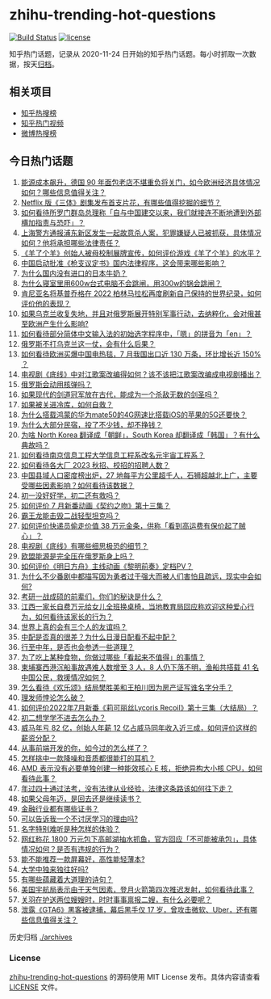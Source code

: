 # zhihu-trending-hot-questions

[![Build Status](https://github.com/justjavac/zhihu-trending-hot-questions/workflows/ci/badge.svg?branch=master)](https://github.com/justjavac/zhihu-trending-hot-questions/actions)
[![license](https://img.shields.io/github/license/justjavac/zhihu-trending-hot-questions)](https://github.com/justjavac/zhihu-trending-hot-questions/blob/master/LICENSE)

知乎热门话题，记录从 2020-11-24 日开始的知乎热门话题。每小时抓取一次数据，按天[归档](./archives)。

## 相关项目

- [知乎热搜榜](https://github.com/justjavac/zhihu-trending-top-search)
- [知乎热门视频](https://github.com/justjavac/zhihu-trending-hot-video)
- [微博热搜榜](https://github.com/justjavac/weibo-trending-hot-search)

## 今日热门话题

<!-- BEGIN -->
<!-- 最后更新时间 Mon Sep 26 2022 01:19:01 GMT+0800 (China Standard Time) -->

1. [能源成本飙升，德国 90 年面包老店不堪重负将关门，如今欧洲经济具体情况如何？哪些信息值得关注？](https://www.zhihu.com/question/555205582)
1. [Netflix 版《三体》剧集发布首支片花，有哪些值得挖掘的细节？](https://www.zhihu.com/question/555454628)
1. [如何看待所罗门群岛总理称「自与中国建交以来，我们就接连不断地遭到外部横加指责与恐吓」？](https://www.zhihu.com/question/555349397)
1. [上海警方通报浦东新区发生一起故意杀人案，犯罪嫌疑人已被抓获，具体情况如何？他将承担哪些法律责任？](https://www.zhihu.com/question/555476300)
1. [《羊了个羊》创始人被母校制展牌宣传，如何评价游戏《羊了个羊》的水平？](https://www.zhihu.com/question/555490265)
1. [中国启动批准《枪支议定书》国内法律程序，这会带来哪些影响？](https://www.zhihu.com/question/555487277)
1. [为什么国内没有进口的日本牛奶？](https://www.zhihu.com/question/22230063)
1. [为什么寝室里用600w台式电脑不会跳闸，用300w的锅会跳闸？](https://www.zhihu.com/question/554453806)
1. [肯尼亚名将基普乔格在 2022 柏林马拉松再度刷新自己保持的世界纪录，如何评价他的表现？](https://www.zhihu.com/question/555509927)
1. [如果乌克兰收复失地，并且对俄罗斯展开特别军事行动，去纳粹化，会对俄甚至欧洲产生什么影响?](https://www.zhihu.com/question/554766839)
1. [如何看待部分简体中文输入法的初始选字程序中，「嗯」的拼音为「en」？](https://www.zhihu.com/question/554210152)
1. [俄罗斯不打乌克兰这一仗，会有什么后果？](https://www.zhihu.com/question/555205279)
1. [如何看待欧洲买爆中国电热毯，7 月我国出口近 130 万条，环比增长近 150% ？](https://www.zhihu.com/question/555487932)
1. [电视剧《底线》中对江歌案改编得如何？该不该把江歌案改编成电视剧播出？](https://www.zhihu.com/question/555202865)
1. [俄罗斯会动用核弹吗？](https://www.zhihu.com/question/555270331)
1. [如果现代的剑道冠军放在古代，能成为一个杀敌无数的剑圣吗？](https://www.zhihu.com/question/555228559)
1. [如果被关进冷库，如何自救？](https://www.zhihu.com/question/347002645)
1. [为什么搭载鸿蒙的华为mate50的4G网速比搭载iOS的苹果的5G还要快？](https://www.zhihu.com/question/552722887)
1. [为什么大部分民宿，投了不少钱，却不挣钱？](https://www.zhihu.com/question/470690240)
1. [为啥 North Korea 翻译成「朝鲜」，South Korea 却翻译成「韩国」？有什么典故吗？](https://www.zhihu.com/question/56232298)
1. [如何看待南京信息工程大学信息工程系改名元宇宙工程系？](https://www.zhihu.com/question/555284488)
1. [如何看待各大厂 2023 秋招、校招的招聘人数？](https://www.zhihu.com/question/553998127)
1. [中国县域人口密度榜出炉，27 地每平方公里超千人，石狮超越北上广，主要受哪些因素影响？如何看待该数据？](https://www.zhihu.com/question/555051286)
1. [初一没好好学，初二还有救吗？](https://www.zhihu.com/question/555084898)
1. [如何评价 7 月新番动画《契约之吻》第十三集？](https://www.zhihu.com/question/555443921)
1. [霸王龙能击毁二战轻型坦克吗？](https://www.zhihu.com/question/40200453)
1. [如何评价快递员偷走价值 38 万元金条，供称「看到高运费有保价起了贼心」？](https://www.zhihu.com/question/555313034)
1. [电视剧《底线》有哪些细思极恐的细节？](https://www.zhihu.com/question/554401277)
1. [欧盟能源是完全压在俄罗斯身上吗？](https://www.zhihu.com/question/545377755)
1. [如何评价《明日方舟》主线动画《黎明前奏》定档PV？](https://www.zhihu.com/question/555402368)
1. [为什么不少番剧中都描写因为勇者过于强大而被人们害怕且疏远，现实中会如何?](https://www.zhihu.com/question/530234309)
1. [考研一战成硕的前辈们，你们的秘诀是什么？](https://www.zhihu.com/question/548691349)
1. [江西一家长自费万元给女儿全班换桌椅，当地教育局回应称欢迎这种爱心行为，如何看待该家长的行为？](https://www.zhihu.com/question/555449518)
1. [世界上真的会有三个人的友谊吗？](https://www.zhihu.com/question/553783655)
1. [中配是否真的很差？为什么日漫日配看不起中配？](https://www.zhihu.com/question/505278946)
1. [行至中年，是否也会参透一些道理？](https://www.zhihu.com/question/551745689)
1. [为了吃上某种食物，你做过哪些「看起来不值得」的事情？](https://www.zhihu.com/question/554551506)
1. [柬埔寨西港沉船事故遇难人数增至 3 人，8 人仍下落不明，渔船共搭载 41 名中国公民，救援情况如何？](https://www.zhihu.com/question/555350864)
1. [怎么看待《欢乐颂》结局樊胜美和王柏川因为房产证写谁名字分手？](https://www.zhihu.com/question/60332816)
1. [理发师悖论怎么破？](https://www.zhihu.com/question/24571563)
1. [如何评价2022年7月新番《莉可丽丝Lycoris Recoil》第十三集（大结局）？](https://www.zhihu.com/question/555401054)
1. [初二想学学不进去怎么办？](https://www.zhihu.com/question/555486647)
1. [威马年亏 82 亿，创始人年薪 12 亿占威马同年收入近三成，如何评价这样的薪资分配？](https://www.zhihu.com/question/555527268)
1. [从事前端开发的你，如今过的怎么样了？](https://www.zhihu.com/question/532965157)
1. [怎样挑中一款降噪和音质都很能打的耳机？](https://www.zhihu.com/question/555221013)
1. [AMD 表示没有必要单独创建一种能效核心 E 核，拒绝异构大小核 CPU，如何看待此事？](https://www.zhihu.com/question/554643904)
1. [年过四十通过法考，没有法律从业经验，法律这条路该如何往下走？](https://www.zhihu.com/question/547694731)
1. [如果父母年迈，是回去还是继续读书？](https://www.zhihu.com/question/555285098)
1. [金融行业都有哪些证书？](https://www.zhihu.com/question/24497629)
1. [可以告诉我一个不讨厌学习的理由吗?](https://www.zhihu.com/question/555361162)
1. [名字特别难听是种怎样的体验？](https://www.zhihu.com/question/33599039)
1. [网红称花 1800 万元包下高邮湖抽水抓鱼，官方回应「不可能被承包」，具体情况如何？是否有违规的行为？](https://www.zhihu.com/question/555253147)
1. [能不能推荐一款屏幕好，高性能轻薄本?](https://www.zhihu.com/question/546737883)
1. [大学中独来独往好吗?](https://www.zhihu.com/question/555342619)
1. [有哪些蕴藏着大道理的诗句？](https://www.zhihu.com/question/554444241)
1. [美国宇航局表示由于天气因素，登月火箭第四次推迟发射，如何看待此事？](https://www.zhihu.com/question/555471438)
1. [关羽在护送两位嫂嫂时，时时事事禀报二嫂，有什么必要呢？](https://www.zhihu.com/question/375956340)
1. [泄露《GTA6》黑客被逮捕，幕后黑手仅 17 岁，曾攻击微软、Uber，还有哪些信息值得关注？](https://www.zhihu.com/question/555312841)

<!-- END -->

历史归档 [./archives](./archives)

### License

[zhihu-trending-hot-questions](https://github.com/justjavac/zhihu-trending-hot-questions)
的源码使用 MIT License 发布。具体内容请查看 [LICENSE](./LICENSE) 文件。
